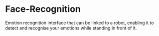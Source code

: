 # Face-Recognition
Emotion recognition interface that can be linked to a robot, enabling it to detect and recognise your emotions while standing in front of it.
